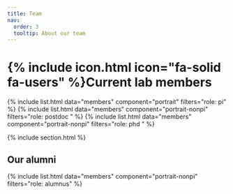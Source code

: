 ```yaml
---
title: Team
nav:
  order: 3
  tooltip: About our team
---
```


# {% include icon.html icon="fa-solid fa-users" %}Current lab members



{% include list.html data="members" component="portrait" filters="role: pi" %}
{% include list.html data="members" component="portrait-nonpi" filters="role: postdoc " %}
{% include list.html data="members" component="portrait-nonpi" filters="role: phd " %}



{% include section.html %}
<h2 class="center">Our alumni</h2>

{% include list.html data="members" component="portrait-nonpi" filters="role: alumnus" %}